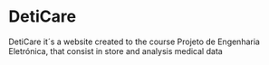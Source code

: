 # DetiCare
DetiCare it´s a website created to the course Projeto de Engenharia Eletrónica, that consist in store and analysis medical data 

